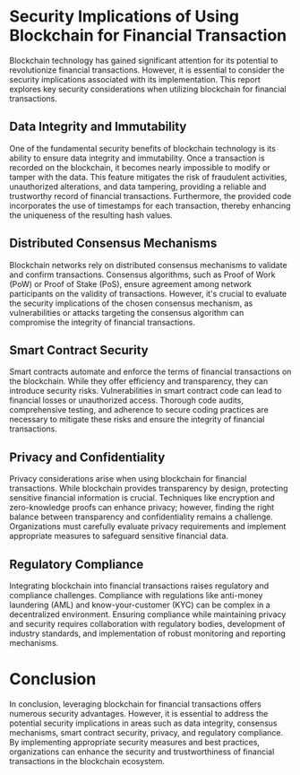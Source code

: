 # Security Implications of Using Blockchain for Financial Transaction

Blockchain technology has gained significant attention for its potential to revolutionize financial transactions. However, it is essential to consider the security implications associated with its implementation. This report explores key security considerations when utilizing blockchain for financial transactions.

## Data Integrity and Immutability

One of the fundamental security benefits of blockchain technology is its ability to ensure data integrity and immutability. Once a transaction is recorded on the blockchain, it becomes nearly impossible to modify or tamper with the data. This feature mitigates the risk of fraudulent activities, unauthorized alterations, and data tampering, providing a reliable and trustworthy record of financial transactions. Furthermore, the provided code incorporates the use of timestamps for each transaction, thereby enhancing the uniqueness of the resulting hash values.

## Distributed Consensus Mechanisms

Blockchain networks rely on distributed consensus mechanisms to validate and confirm transactions. Consensus algorithms, such as Proof of Work (PoW) or Proof of Stake (PoS), ensure agreement among network participants on the validity of transactions. However, it's crucial to evaluate the security implications of the chosen consensus mechanism, as vulnerabilities or attacks targeting the consensus algorithm can compromise the integrity of financial transactions.

## Smart Contract Security

Smart contracts automate and enforce the terms of financial transactions on the blockchain. While they offer efficiency and transparency, they can introduce security risks. Vulnerabilities in smart contract code can lead to financial losses or unauthorized access. Thorough code audits, comprehensive testing, and adherence to secure coding practices are necessary to mitigate these risks and ensure the integrity of financial transactions.

## Privacy and Confidentiality

Privacy considerations arise when using blockchain for financial transactions. While blockchain provides transparency by design, protecting sensitive financial information is crucial. Techniques like encryption and zero-knowledge proofs can enhance privacy; however, finding the right balance between transparency and confidentiality remains a challenge. Organizations must carefully evaluate privacy requirements and implement appropriate measures to safeguard sensitive financial data.

## Regulatory Compliance

Integrating blockchain into financial transactions raises regulatory and compliance challenges. Compliance with regulations like anti-money laundering (AML) and know-your-customer (KYC) can be complex in a decentralized environment. Ensuring compliance while maintaining privacy and security requires collaboration with regulatory bodies, development of industry standards, and implementation of robust monitoring and reporting mechanisms.

# Conclusion

In conclusion, leveraging blockchain for financial transactions offers numerous security advantages. However, it is essential to address the potential security implications in areas such as data integrity, consensus mechanisms, smart contract security, privacy, and regulatory compliance. By implementing appropriate security measures and best practices, organizations can enhance the security and trustworthiness of financial transactions in the blockchain ecosystem.

